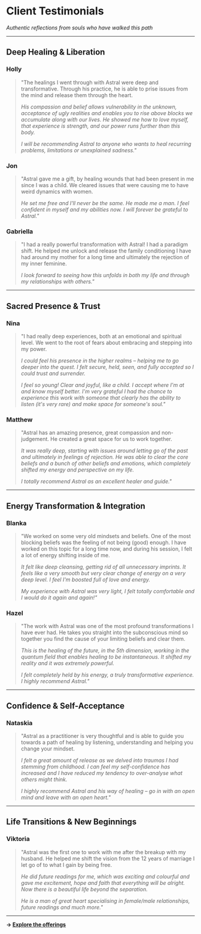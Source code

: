# Client Testimonials

*Authentic reflections from souls who have walked this path*

---

## Deep Healing & Liberation

### Holly

> "The healings I went through with Astral were deep and transformative. Through his practice, he is able to prise issues from the mind and release them through the heart.
> 
> 
> *His compassion and belief allows vulnerability in the unknown, acceptance of ugly realities and enables you to rise above blocks we accumulate along with our lives. He showed me how to love myself, that experience is strength, and our power runs further than this body.*
> 
> *I will be recommending Astral to anyone who wants to heal recurring problems, limitations or unexplained sadness."*
> 

### Jon

> "Astral gave me a gift, by healing wounds that had been present in me since I was a child. We cleared issues that were causing me to have weird dynamics with women.
> 
> 
> *He set me free and I'll never be the same. He made me a man. I feel confident in myself and my abilities now. I will forever be grateful to Astral."*
> 

### Gabriella

> "I had a really powerful transformation with Astral! I had a paradigm shift. He helped me unlock and release the family conditioning I have had around my mother for a long time and ultimately the rejection of my inner feminine.
> 
> 
> *I look forward to seeing how this unfolds in both my life and through my relationships with others."*
> 

---

## Sacred Presence & Trust

### Nina

> "I had really deep experiences, both at an emotional and spiritual level. We went to the root of fears about embracing and stepping into my power.
> 
> 
> *I could feel his presence in the higher realms – helping me to go deeper into the quest. I felt secure, held, seen, and fully accepted so I could trust and surrender.*
> 
> *I feel so young! Clear and joyful, like a child. I accept where I'm at and know myself better. I'm very grateful I had the chance to experience this work with someone that clearly has the ability to listen (it's very rare) and make space for someone's soul."*
> 

### Matthew

> "Astral has an amazing presence, great compassion and non-judgement. He created a great space for us to work together.
> 
> 
> *It was really deep, starting with issues around letting go of the past and ultimately in feelings of rejection. He was able to clear the core beliefs and a bunch of other beliefs and emotions, which completely shifted my energy and perspective on my life.*
> 
> *I totally recommend Astral as an excellent healer and guide."*
> 

---

## Energy Transformation & Integration

### Blanka

> "We worked on some very old mindsets and beliefs. One of the most blocking beliefs was the feeling of not being (good) enough. I have worked on this topic for a long time now, and during his session, I felt a lot of energy shifting inside of me.
> 
> 
> *It felt like deep cleansing, getting rid of all unnecessary imprints. It feels like a very smooth but very clear change of energy on a very deep level. I feel I'm boosted full of love and energy.*
> 
> *My experience with Astral was very light, I felt totally comfortable and I would do it again and again!"*
> 

### Hazel

> "The work with Astral was one of the most profound transformations I have ever had. He takes you straight into the subconscious mind so together you find the cause of your limiting beliefs and clear them.
> 
> 
> *This is the healing of the future, in the 5th dimension, working in the quantum field that enables healing to be instantaneous. It shifted my reality and it was extremely powerful.*
> 
> *I felt completely held by his energy, a truly transformative experience. I highly recommend Astral."*
> 

---

## Confidence & Self-Acceptance

### Nataskia

> "Astral as a practitioner is very thoughtful and is able to guide you towards a path of healing by listening, understanding and helping you change your mindset.
> 
> 
> *I felt a great amount of release as we delved into traumas I had stemming from childhood. I can feel my self-confidence has increased and I have reduced my tendency to over-analyse what others might think.*
> 
> *I highly recommend Astral and his way of healing – go in with an open mind and leave with an open heart."*
> 

---

## Life Transitions & New Beginnings

### Viktoria

> "Astral was the first one to work with me after the breakup with my husband. He helped me shift the vision from the 12 years of marriage I let go of to what I gain by being free.
> 
> 
> *He did future readings for me, which was exciting and colourful and gave me excitement, hope and faith that everything will be alright. Now there is a beautiful life beyond the separation.*
> 
> *He is a man of great heart specialising in female/male relationships, future readings and much more."*
> 

---

**→ [Explore the offerings](Astral%20Integration%20Soul%20Work%20238c4d665788809faa40fb9f736f6012.md)**
